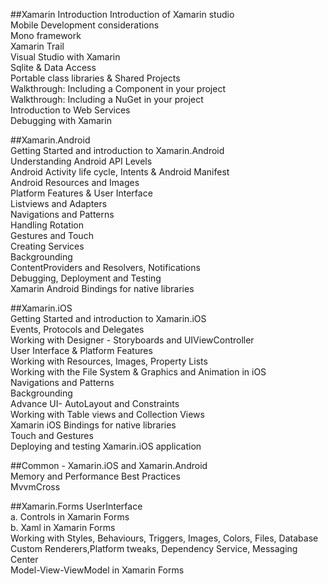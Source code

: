
##Xamarin Introduction
  Introduction of Xamarin studio <br/>
  Mobile Development considerations<br/>
  Mono framework<br/>
	Xamarin Trail<br/>
	Visual Studio with Xamarin<br/>
	Sqlite & Data Access<br/>
	Portable class libraries & Shared Projects<br/>
	Walkthrough: Including a Component in your project<br/>
	Walkthrough: Including a NuGet in your project<br/>
	Introduction to Web Services<br/>
	Debugging with Xamarin<br/>
	
##Xamarin.Android	
  Getting Started and introduction to Xamarin.Android<br/>
	Understanding Android API Levels<br/>
	Android Activity life cycle, Intents &  Android Manifest<br/>
	Android Resources and Images<br/>
	Platform Features & User Interface<br/>
	Listviews and Adapters<br/>
	Navigations and Patterns<br/>
	Handling Rotation<br/>
	Gestures and Touch<br/>
	Creating Services<br/>
	Backgrounding<br/>
	ContentProviders and Resolvers, Notifications<br/>
	Debugging, Deployment and Testing<br/>
	Xamarin Android Bindings for native libraries<br/>
	
##Xamarin.iOS	
  Getting Started and introduction to Xamarin.iOS<br/>
	Events, Protocols and Delegates<br/>
	Working with Designer - Storyboards and UIViewController<br/>
	User Interface & Platform Features<br/>
	Working with Resources, Images, Property Lists<br/>
	Working with the File System & Graphics and Animation in iOS<br/>
	Navigations and Patterns<br/>
	Backgrounding<br/>
	Advance UI- AutoLayout and Constraints<br/>
	Working with Table views and Collection Views<br/>
	Xamarin iOS Bindings for native libraries<br/>
	Touch and Gestures<br/>
	Deploying and testing Xamarin.iOS application<br/>

##Common - Xamarin.iOS and Xamarin.Android	<br/>
  Memory and Performance Best Practices<br/>
	MvvmCross 
	
##Xamarin.Forms
  UserInterface<br/>
      a.  Controls in Xamarin Forms<br/>
      b.  Xaml in Xamarin Forms<br/>
	Working with Styles, Behaviours, Triggers, Images, Colors, Files, Database<br/>
	Custom Renderers,Platform tweaks, Dependency Service, Messaging Center<br/>
	Model-View-ViewModel in Xamarin Forms<br/>
